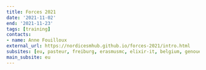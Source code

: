 ```yaml
---
title: Forces 2021
date: '2021-11-02'
end: '2021-11-23'
tags: [training]
contacts:
- name: Anne Fouilloux
external_url: https://nordicesmhub.github.io/forces-2021/intro.html
subsites: [eu, pasteur, freiburg, erasmusmc, elixir-it, belgium, genouest]
main_subsite: eu
---
```


